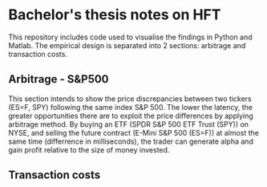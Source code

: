 # Bachelor's thesis notes on HFT

This repository includes code used to visualise the findings in Python and Matlab. 
The empirical design is separated into 2 sections: arbitrage and transaction costs.

## Arbitrage - S&P500

This section intends to show the price discrepancies between two tickers (ES=F, SPY) following the same index S&P 500.
The lower the latency, the greater opportunities there are to exploit the price differences by applying arbitrage method.
By buying an ETF (SPDR S&P 500 ETF Trust (SPY)) on NYSE, and selling the future contract (E-Mini S&P 500 (ES=F)) at almost the same time (differrence in milliseconds), the trader can generate alpha and gain profit relative to the size of money invested.


## Transaction costs
